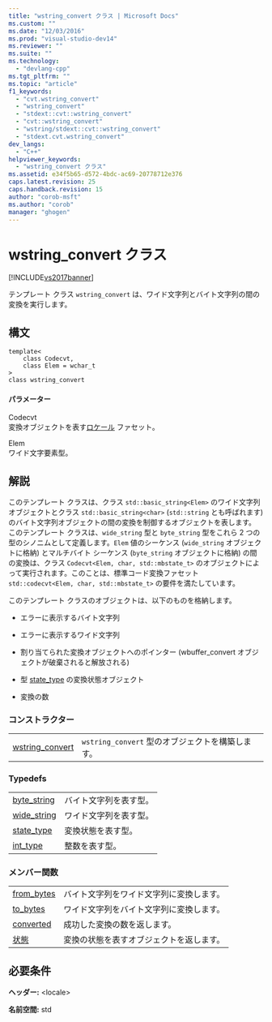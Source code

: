 ```yaml
---
title: "wstring_convert クラス | Microsoft Docs"
ms.custom: ""
ms.date: "12/03/2016"
ms.prod: "visual-studio-dev14"
ms.reviewer: ""
ms.suite: ""
ms.technology: 
  - "devlang-cpp"
ms.tgt_pltfrm: ""
ms.topic: "article"
f1_keywords: 
  - "cvt.wstring_convert"
  - "wstring_convert"
  - "stdext::cvt::wstring_convert"
  - "cvt::wstring_convert"
  - "wstring/stdext::cvt::wstring_convert"
  - "stdext.cvt.wstring_convert"
dev_langs: 
  - "C++"
helpviewer_keywords: 
  - "wstring_convert クラス"
ms.assetid: e34f5b65-d572-4bdc-ac69-20778712e376
caps.latest.revision: 25
caps.handback.revision: 15
author: "corob-msft"
ms.author: "corob"
manager: "ghogen"
---
```

# wstring_convert クラス
[!INCLUDE[vs2017banner](../assembler/inline/includes/vs2017banner.md)]

テンプレート クラス `wstring_convert` は、ワイド文字列とバイト文字列の間の変換を実行します。  
  
## 構文  
  
```  
template<  
    class Codecvt,  
    class Elem = wchar_t  
>  
class wstring_convert  
```  
  
#### パラメーター  
 Codecvt  
 変換オブジェクトを表す[ロケール](../standard-library/locale-class.md) ファセット。  
  
 Elem  
 ワイド文字要素型。  
  
## 解説  
 このテンプレート クラスは、クラス `std::basic_string<Elem>` のワイド文字列オブジェクトとクラス `std::basic_string<char>` \(`std::string` とも呼ばれます\) のバイト文字列オブジェクトの間の変換を制御するオブジェクトを表します。 このテンプレート クラスは、`wide_string` 型と `byte_string` 型をこれら 2 つの型のシノニムとして定義します。`Elem` 値のシーケンス \(`wide_string` オブジェクトに格納\) とマルチバイト シーケンス \(`byte_string` オブジェクトに格納\) の間の変換は、クラス `Codecvt<Elem, char, std::mbstate_t>` のオブジェクトによって実行されます。このことは、標準コード変換ファセット `std::codecvt<Elem, char, std::mbstate_t>` の要件を満たしています。  
  
 このテンプレート クラスのオブジェクトは、以下のものを格納します。  
  
-   エラーに表示するバイト文字列  
  
-   エラーに表示するワイド文字列  
  
-   割り当てられた変換オブジェクトへのポインター \(wbuffer\_convert オブジェクトが破棄されると解放される\)  
  
-   型 [state\_type](../Topic/wstring_convert::state_type.md) の変換状態オブジェクト  
  
-   変換の数  
  
### コンストラクター  
  
|||  
|-|-|  
|[wstring\_convert](../Topic/wstring_convert::wstring_convert.md)|`wstring_convert` 型のオブジェクトを構築します。|  
  
### Typedefs  
  
|||  
|-|-|  
|[byte\_string](../Topic/wstring_convert::byte_string.md)|バイト文字列を表す型。|  
|[wide\_string](../Topic/wstring_convert::wide_string.md)|ワイド文字列を表す型。|  
|[state\_type](../Topic/wstring_convert::state_type.md)|変換状態を表す型。|  
|[int\_type](../Topic/wstring_convert::int_type.md)|整数を表す型。|  
  
### メンバー関数  
  
|||  
|-|-|  
|[from\_bytes](../Topic/wstring_convert::from_bytes.md)|バイト文字列をワイド文字列に変換します。|  
|[to\_bytes](../Topic/wstring_convert::to_bytes.md)|ワイド文字列をバイト文字列に変換します。|  
|[converted](../Topic/wstring_convert::converted.md)|成功した変換の数を返します。|  
|[状態](../Topic/wstring_convert::state.md)|変換の状態を表すオブジェクトを返します。|  
  
## 必要条件  
 **ヘッダー:** \<locale\>  
  
 **名前空間:** std